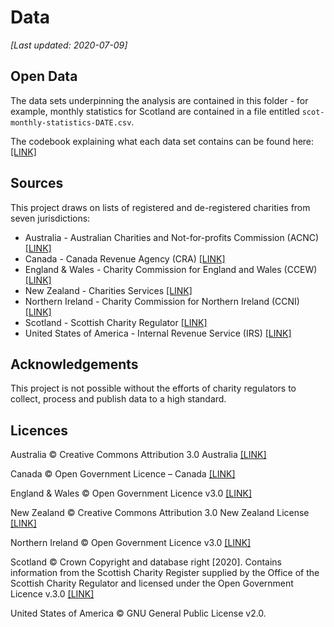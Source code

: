 # Data

*[Last updated: 2020-07-09]*

## Open Data

The data sets underpinning the analysis are contained in this folder - for example, monthly statistics for Scotland are contained in a file entitled `scot-monthly-statistics-DATE.csv`.

The codebook explaining what each data set contains can be found here: [ [LINK] ](./data-codebook.md)

## Sources

This project draws on lists of registered and de-registered charities from seven jurisdictions:

* Australia - Australian Charities and Not-for-profits Commission (ACNC) <a href="https://data.gov.au/dataset/ds-dga-b050b242-4487-4306-abf5-07ca073e5594/details?q=acnc" target=_blank>[LINK]</a>
* Canada - Canada Revenue Agency (CRA) <a href="https://apps.cra-arc.gc.ca/ebci/hacc/srch/pub/dsplyBscSrch?request_locale=en" target=_blank>[LINK]</a>
* England & Wales - Charity Commission for England and Wales (CCEW) <a href="http://data.charitycommission.gov.uk/" target=_blank>[LINK]</a>
* New Zealand - Charities Services <a href="https://www.charities.govt.nz/charities-in-new-zealand/the-charities-register/open-data/" target=_blank>[LINK]</a>
* Northern Ireland - Charity Commission for Northern Ireland (CCNI) <a href="https://www.charitycommissionni.org.uk/charity-search" target=_blank>[LINK]</a>
* Scotland - Scottish Charity Regulator <a href="https://www.oscr.org.uk/about-charities/search-the-register/charity-register-download/" target=_blank>[LINK]</a>
* United States of America - Internal Revenue Service (IRS) <a href="https://www.irs.gov/charities-non-profits/tax-exempt-organization-search-bulk-data-downloads" target=_blank>[LINK]</a>

## Acknowledgements

This project is not possible without the efforts of charity regulators to collect, process and publish data to a high standard.

## Licences

Australia © Creative Commons Attribution 3.0 Australia <a href="https://data.gov.au/dataset/ds-dga-b050b242-4487-4306-abf5-07ca073e5594/details?q=acnc" target=_blank>[LINK]</a>

Canada © Open Government Licence – Canada <a href="https://open.canada.ca/en/open-government-licence-canada" target=_blank>[LINK]</a>

England & Wales © Open Government Licence v3.0 <a href="https://www.nationalarchives.gov.uk/doc/open-government-licence/version/3/" target=_blank>[LINK]</a>

New Zealand © Creative Commons Attribution 3.0 New Zealand License <a href="https://creativecommons.org/licenses/by/3.0/nz/" target=_blank>[LINK]</a>

Northern Ireland © Open Government Licence v3.0 <a href="http://www.nationalarchives.gov.uk/doc/open-government-licence/version/3/" target=_blank>[LINK]</a>

Scotland © Crown Copyright and database right [2020]. Contains information from the Scottish Charity Register supplied by the Office of the Scottish Charity Regulator and licensed under the Open Government Licence v.3.0 <a href="http://www.nationalarchives.gov.uk/doc/open-government-licence/version/3/" target=_blank>[LINK]</a>

United States of America © GNU General Public License v2.0.
